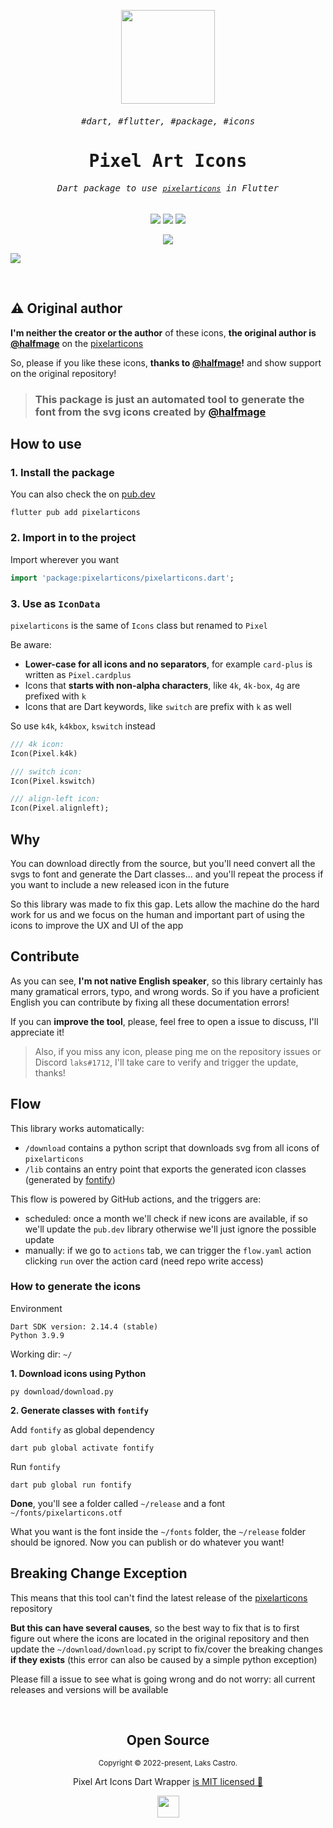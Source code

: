 <samp>
  
<p align="center">
  <img src="https://user-images.githubusercontent.com/51419598/152648731-567997ec-ac1c-4a9c-a816-a1fb1882abbe.png" width="150">
</p>
  
<samp><h6 align="center">#dart, #flutter, #package, #icons</h6></samp>
<samp><h1 align="center">Pixel Art Icons</h1></samp>

<h6 align="center"><samp>Dart package to use <a href="https://pixelarticons.com/"><code>pixelarticons</code></a> in Flutter</samp></h6>

<p align="center">
  <img src="https://img.shields.io/badge/Dart-22272E?&style=for-the-badge&logo=dart&logoColor=48C1BB">
  <img src="https://img.shields.io/badge/Flutter-22272E?style=for-the-badge&logo=flutter&logoColor=54C2F6">
  <img src="https://img.shields.io/badge/Python-22272E?style=for-the-badge&logo=python&logoColor=326EA0">
</p>
  
<p align="center">
  <a href="https://pub.dartlang.org/packages/pixelarticons"><img src="https://img.shields.io/pub/v/pixelarticons.svg" /></a>
</p>

<kbd><img src="https://user-images.githubusercontent.com/51419598/152649069-fa447289-0e7f-4c5e-af4d-bef4c62c71ce.png"></kbd>

</samp>

<br />

## ⚠️ Original author

**I'm neither the creator or the author** of these icons, **the original author is [@halfmage](https://github.com/halfmage)** on the [pixelarticons](https://github.com/halfmage/pixelarticons)

So, please if you like these icons, **thanks to [@halfmage](https://github.com/halfmage)!** and show support on the original repository!

> ### This package is just an automated tool to generate the font from the svg icons created by [@halfmage](https://github.com/halfmage)

## How to use

### 1. Install the package

You can also check the on [pub.dev](https://pub.dartlang.org/packages/pixelarticons)

```shell
flutter pub add pixelarticons
```

### 2. Import in to the project

Import wherever you want

```dart
import 'package:pixelarticons/pixelarticons.dart';
```

### 3. Use as `IconData`

`pixelarticons` is the same of `Icons` class but renamed to `Pixel`

Be aware:

- **Lower-case for all icons and no separators**, for example `card-plus` is written as `Pixel.cardplus`
- Icons that **starts with non-alpha characters**, like `4k`, `4k-box`, `4g` are prefixed with `k`
- Icons that are Dart keywords, like `switch` are prefix with `k` as well

So use `k4k`, `k4kbox`, `kswitch` instead

```dart
/// 4k icon:
Icon(Pixel.k4k)

/// switch icon:
Icon(Pixel.kswitch)

/// align-left icon:
Icon(Pixel.alignleft);
```

## Why

You can download directly from the source, but you'll need convert all the svgs to font and generate the Dart classes... and you'll repeat the process if you want to include a new released icon in the future

So this library was made to fix this gap. Lets allow the machine do the hard work for us and we focus on the human and important part of using the icons to improve the UX and UI of the app

## Contribute

As you can see, **I'm not native English speaker**, so this library certainly has many gramatical errors, typo, and wrong words. So if you have a proficient English you can contribute by fixing all these documentation errors!

If you can **improve the tool**, please, feel free to open a issue to discuss, I'll appreciate it!

> Also, if you miss any icon, please ping me on the repository issues or Discord `laks#1712`, I'll take care to verify and trigger the update, thanks!

## Flow

This library works automatically:

- `/download` contains a python script that downloads svg from all icons of `pixelarticons`
- `/lib` contains an entry point that exports the generated icon classes (generated by [fontify](https://github.com/westracer/fontify))

This flow is powered by GitHub actions, and the triggers are:

- scheduled: once a month we'll check if new icons are available, if so we'll update the `pub.dev` library otherwise we'll just ignore the possible update
- manually: if we go to `actions` tab, we can trigger the `flow.yaml` action clicking `run` over the action card (need repo write access)

### How to generate the icons

Environment

```
Dart SDK version: 2.14.4 (stable)
Python 3.9.9
```

Working dir: `~/`

**1. Download icons using Python**

```
py download/download.py
```

**2. Generate classes with `fontify`**

Add `fontify` as global dependency

```
dart pub global activate fontify
```

Run `fontify`

```
dart pub global run fontify
```

**Done**, you'll see a folder called `~/release` and a font `~/fonts/pixelarticons.otf`

What you want is the font inside the `~/fonts` folder, the `~/release` folder should be ignored. Now you can publish or do whatever you want!

## Breaking Change Exception

This means that this tool can't find the latest release of the [pixelarticons](https://github.com/halfmage/pixelarticons) repository

**But this can have several causes**, so the best way to fix that is to first figure out where the icons are located in the original repository and then update the `~/download/download.py` script to fix/cover the breaking changes **if they exists** (this error can also be caused by a simple python exception)

Please fill a issue to see what is going wrong and do not worry: all current releases and versions will be available

<br>

<h2 align="center">
  Open Source
</h2>
<p align="center">
  <sub>Copyright © 2022-present, Laks Castro.</sub>
</p>
<p align="center">Pixel Art Icons Dart Wrapper <a href="https://github.com/LaksCastro/pixelarticons/blob/master/LICENSE">is MIT licensed 💖</a></p>
<p align="center">
  <img src="https://user-images.githubusercontent.com/51419598/152648448-82403d04-c90a-44e7-ae9c-797228864985.png" width="35" />
</p>
